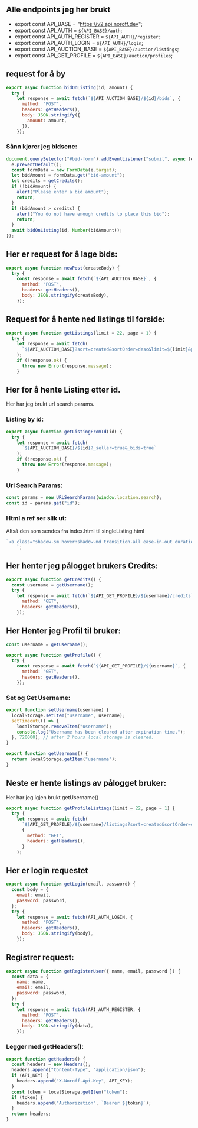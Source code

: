 ## Alle endpoints jeg her brukt

- export const API_BASE = "https://v2.api.noroff.dev";
- export const API_AUTH = `${API_BASE}/auth`;
- export const API_AUTH_REGISTER = `${API_AUTH}/register`;
- export const API_AUTH_LOGIN = `${API_AUTH}/login`;
- export const API_AUCTION_BASE = `${API_BASE}/auction/listings`;
- export const API_GET_PROFILE = `${API_BASE}/auction/profiles`;

## request for å by

```js
export async function bidOnListing(id, amount) {
  try {
    let response = await fetch(`${API_AUCTION_BASE}/${id}/bids`, {
      method: "POST",
      headers: getHeaders(),
      body: JSON.stringify({
        amount: amount,
      }),
    });

```

### Sånn kjører jeg bidsene:

```js
document.querySelector("#bid-form").addEventListener("submit", async (e) => {
  e.preventDefault();
  const formData = new FormData(e.target);
  let bidAmount = formData.get("bid-amount");
  let credits = getCredits();
  if (!bidAmount) {
    alert("Please enter a bid amount");
    return;
  }
  if (bidAmount > credits) {
    alert("You do not have enough credits to place this bid");
    return;
  }
  await bidOnListing(id, Number(bidAmount));
});
```

## Her er request for å lage bids:

```js
export async function newPost(createBody) {
  try {
    const response = await fetch(`${API_AUCTION_BASE}`, {
      method: "POST",
      headers: getHeaders(),
      body: JSON.stringify(createBody),
    });
```

## Request for å hente ned listings til forside:

```js
export async function getListings(limit = 22, page = 1) {
  try {
    let response = await fetch(
      `${API_AUCTION_BASE}?sort=created&sortOrder=desc&limit=${limit}&page=${page}&_seller=true&_bids=true&_active=true`
    );
    if (!response.ok) {
      throw new Error(response.message);
    }
```

## Her for å hente Listing etter id.

Her har jeg brukt url search params.

### Listing by id:

```js
export async function getListingFromId(id) {
  try {
    let response = await fetch(
      `${API_AUCTION_BASE}/${id}?_seller=true&_bids=true`
    );
    if (!response.ok) {
      throw new Error(response.message);
    }
```

### Url Search Params:

```js
const params = new URLSearchParams(window.location.search);
const id = params.get("id");
```

### Html a ref ser slik ut:

Altså den som sendes fra index.html til singleListing.html

```js
`<a class="shadow-sm hover:shadow-md transition-all ease-in-out duration-150" href="/html/listings/singleListing.html?id=${listing.id}">
    `;
```

## Her henter jeg pålogget brukers Credits:

```js
export async function getCredits() {
  const username = getUsername();
  try {
    let response = await fetch(`${API_GET_PROFILE}/${username}/credits`, {
      method: "GET",
      headers: getHeaders(),
    });
```

## Her Henter jeg Profil til bruker:

```js
const username = getUsername();

export async function getProfile() {
  try {
    const response = await fetch(`${API_GET_PROFILE}/${username}`, {
      method: "GET",
      headers: getHeaders(),
    });
```

### Set og Get Username:

```js
export function setUsername(username) {
  localStorage.setItem("username", username);
  setTimeout(() => {
    localStorage.removeItem("username");
    console.log("Username has been cleared after expiration time.");
  }, 720000); // after 2 hours local storage is cleared.
}

export function getUsername() {
  return localStorage.getItem("username");
}
```

## Neste er hente listings av pålogget bruker:

Her har jeg igjen brukt getUsername()

```js
export async function getProfileListings(limit = 22, page = 1) {
  try {
    let response = await fetch(
      `${API_GET_PROFILE}/${username}/listings?sort=created&sortOrder=desc&limit=${limit}&page=${page}&_bids=true`,
      {
        method: "GET",
        headers: getHeaders(),
      }
    );
```

## Her er login requestet

```js
export async function getLogin(email, password) {
  const body = {
    email: email,
    password: password,
  };
  try {
    let response = await fetch(API_AUTH_LOGIN, {
      method: "POST",
      headers: getHeaders(),
      body: JSON.stringify(body),
    });
```

## Registrer request:

```js
export async function getRegisterUser({ name, email, password }) {
  const data = {
    name: name,
    email: email,
    password: password,
  };
  try {
    let response = await fetch(API_AUTH_REGISTER, {
      method: "POST",
      headers: getHeaders(),
      body: JSON.stringify(data),
    });
```

### Legger med getHeaders():

```js
export function getHeaders() {
  const headers = new Headers();
  headers.append("Content-Type", "application/json");
  if (API_KEY) {
    headers.append("X-Noroff-Api-Key", API_KEY);
  }
  const token = localStorage.getItem("token");
  if (token) {
    headers.append("Authorization", `Bearer ${token}`);
  }
  return headers;
}
```
